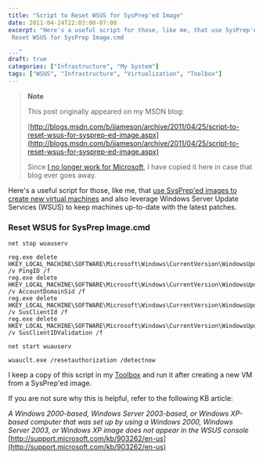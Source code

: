 ```yaml
---
title: "Script to Reset WSUS for SysPrep'ed Image"
date: 2011-04-24T22:03:00-07:00
excerpt: "Here's a useful script for those, like me, that use SysPrep'ed images to create new virtual machines and also leverage Windows Server Update Services (WSUS) to keep machines up-to-date with the latest patches. 
 Reset WSUS for SysPrep Image.cmd 
 
..."
draft: true
categories: ["Infrastructure", "My System"]
tags: ["WSUS", "Infrastructure", "Virtualization", "Toolbox"]
---
```


> **Note**
>
> This post originally appeared on my MSDN blog:
>
> [http://blogs.msdn.com/b/jjameson/archive/2011/04/25/script-to-reset-wsus-for-sysprep-ed-image.aspx](http://blogs.msdn.com/b/jjameson/archive/2011/04/25/script-to-reset-wsus-for-sysprep-ed-image.aspx)
>
> Since [I no longer work for Microsoft](/blog/jjameson/2011/09/02/last-day-with-microsoft), I have copied it here in case that blog ever goes away.

Here's a useful script for those, like me, that [use SysPrep'ed images to create new virtual machines](/blog/jjameson/2009/08/13/using-sysprep-ed-vhds-for-new-hyper-v-virtual-machines) and also leverage Windows Server Update Services (WSUS) to keep machines up-to-date with the latest patches.

### Reset WSUS for SysPrep Image.cmd

```
net stop wuauserv

reg.exe delete HKEY_LOCAL_MACHINE\SOFTWARE\Microsoft\Windows\CurrentVersion\WindowsUpdate /v PingID /f
reg.exe delete HKEY_LOCAL_MACHINE\SOFTWARE\Microsoft\Windows\CurrentVersion\WindowsUpdate /v AccountDomainSid /f
reg.exe delete HKEY_LOCAL_MACHINE\SOFTWARE\Microsoft\Windows\CurrentVersion\WindowsUpdate /v SusClientId /f
reg.exe delete HKEY_LOCAL_MACHINE\SOFTWARE\Microsoft\Windows\CurrentVersion\WindowsUpdate /v SusClientIDValidation /f

net start wuauserv

wuauclt.exe /resetauthorization /detectnow
```

I keep a copy of this script in my [Toolbox](/blog/jjameson/2007/03/22/backedup-and-notbackedup) and run it after creating a new VM from a SysPrep'ed image.

If you are not sure why this is helpful, refer to the following KB article:

<cite>A Windows 2000-based, Windows Server 2003-based, or Windows XP-based computer that was set up by using a Windows 2000, Windows Server 2003, or Windows XP image does not appear in the WSUS console</cite>
[http://support.microsoft.com/kb/903262/en-us](http://support.microsoft.com/kb/903262/en-us)

